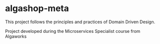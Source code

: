 # algashop-meta

This project follows the principles and practices of Domain Driven Design.

Project developed during the Microservices Specialist course from Algaworks
